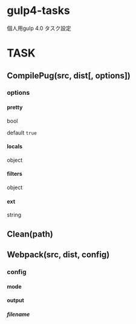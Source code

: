 # gulp4-tasks

個人用gulp 4.0 タスク設定

# TASK

## CompilePug(src, dist[, options])

### options

#### pretty

bool

default `true`

#### locals

object

#### filters

object

#### ext

string

## Clean(path)

## Webpack(src, dist, config)

### config

#### mode

#### output

##### filename
